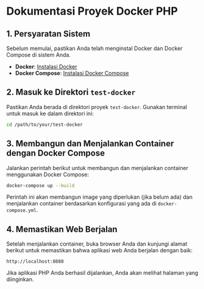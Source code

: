 
# Dokumentasi Proyek Docker PHP

## **1. Persyaratan Sistem**

Sebelum memulai, pastikan Anda telah menginstal Docker dan Docker Compose di sistem Anda.

- **Docker**: [Instalasi Docker](https://docs.docker.com/get-docker/)
- **Docker Compose**: [Instalasi Docker Compose](https://docs.docker.com/compose/install/)

## **2. Masuk ke Direktori `test-docker`**

Pastikan Anda berada di direktori proyek `test-docker`. Gunakan terminal untuk masuk ke dalam direktori ini:

```bash
cd /path/to/your/test-docker
```

## **3. Membangun dan Menjalankan Container dengan Docker Compose**

Jalankan perintah berikut untuk membangun dan menjalankan container menggunakan Docker Compose:

```bash
docker-compose up --build
```

Perintah ini akan membangun image yang diperlukan (jika belum ada) dan menjalankan container berdasarkan konfigurasi yang ada di `docker-compose.yml`.

## **4. Memastikan Web Berjalan**

Setelah menjalankan container, buka browser Anda dan kunjungi alamat berikut untuk memastikan bahwa aplikasi web Anda berjalan dengan baik:

```
http://localhost:8080
```

Jika aplikasi PHP Anda berhasil dijalankan, Anda akan melihat halaman yang diinginkan.
